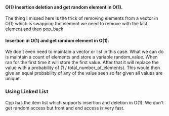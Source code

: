 #### O(1) Insertion deletion and get random element in O(1).
The thing I missed here is the trick of removing elements from a vector in O(1) which is swapping the element we need to remove with the last element and then pop_back

#### Insertion in O(1) and get random element in O(1).
We don't even need to maintain a vector or list in this case. What we can do is maintain a count of elements and store a variable random_value. When ran for the first time it will store the first value. After that it will replace the value with a probability of (1 / total_number_of_elements). This would then give an equal probability of any of the value seen so far given all values are unique.

### Using Linked List
Cpp has the item list which supports insertion and deletion in O(1). We don't get random access but front and end access is very fast.
